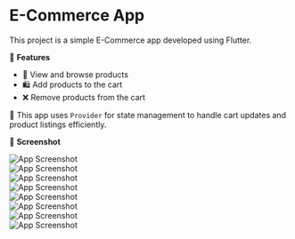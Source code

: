 # E-Commerce App

This project is a simple E-Commerce app developed using Flutter.

🚀 **Features**

- 🛒 View and browse products
- 🛍️ Add products to the cart
- ❌ Remove products from the cart

📱 This app uses `Provider` for state management to handle cart updates and product listings efficiently.

📸 **Screenshot**

![App Screenshot](https://raw.githubusercontent.com/onurbektas99/storeapp/main/screenshoots/home.png)  
![App Screenshot](https://raw.githubusercontent.com/onurbektas99/storeapp/main/screenshoots/shop1.png)  
![App Screenshot](https://raw.githubusercontent.com/onurbektas99/storeapp/main/screenshoots/shop2.png)  
![App Screenshot](https://raw.githubusercontent.com/onurbektas99/storeapp/main/screenshoots/add.png)  
![App Screenshot](https://raw.githubusercontent.com/onurbektas99/storeapp/main/screenshoots/cart.png)  
![App Screenshot](https://raw.githubusercontent.com/onurbektas99/storeapp/main/screenshoots/emptycart.png)  
![App Screenshot](https://raw.githubusercontent.com/onurbektas99/storeapp/main/screenshoots/menu.png)  
![App Screenshot](https://raw.githubusercontent.com/onurbektas99/storeapp/main/screenshoots/about.png)
